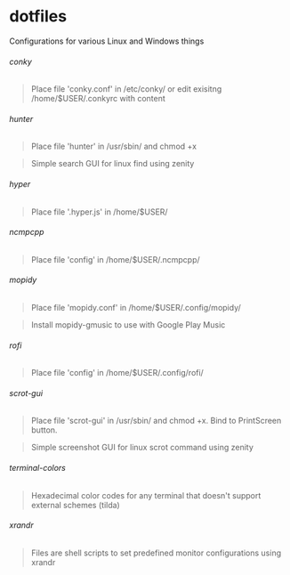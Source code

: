 # dotfiles
Configurations for various Linux and Windows things

###### conky
> Place file 'conky.conf' in /etc/conky/ or edit exisitng /home/$USER/.conkyrc with content

###### hunter
> Place file 'hunter' in /usr/sbin/ and chmod +x

> Simple search GUI for linux find using zenity

###### hyper
> Place file '.hyper.js' in /home/$USER/

###### ncmpcpp
> Place file 'config' in /home/$USER/.ncmpcpp/

###### mopidy
> Place file 'mopidy.conf' in /home/$USER/.config/mopidy/

> Install mopidy-gmusic to use with Google Play Music

###### rofi
> Place file 'config' in /home/$USER/.config/rofi/

###### scrot-gui
> Place file 'scrot-gui' in /usr/sbin/ and chmod +x. Bind to PrintScreen button.

> Simple screenshot GUI for linux scrot command using zenity

###### terminal-colors
> Hexadecimal color codes for any terminal that doesn't support external schemes (tilda)

###### xrandr
> Files are shell scripts to set predefined monitor configurations using xrandr
